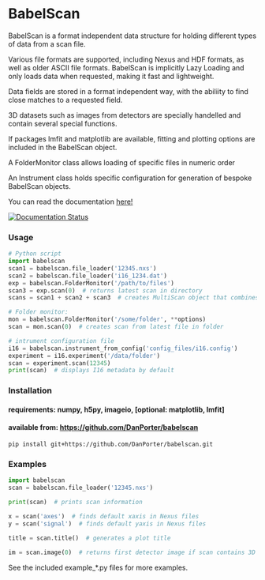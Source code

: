 # BabelScan
BabelScan is a format independent data structure for holding different types of data from a scan file.

Various file formats are supported, including Nexus and HDF formats, as well as older ASCII file formats. 
BabelScan is implicitly Lazy Loading and only loads data when requested, making it fast and lightweight.

Data fields are stored in a format independent way, with the abiliity to find close matches to a 
requested field.

3D datasets such as images from detectors are specially handelled and contain several special functions.

If packages lmfit and matplotlib are available, fitting and plotting options are included in the BabelScan object.

A FolderMonitor class allows loading of specific files in numeric order

An Instrument class holds specific configuration for generation of bespoke BabelScan objects.

You can read the documentation [here!](https://babelscan.readthedocs.io/en/latest/) 

[![Documentation Status](https://readthedocs.org/projects/babelscan/badge/?version=latest)](https://babelscan.readthedocs.io/en/latest/?badge=latest)

### Usage
```python
# Python script
import babelscan
scan1 = babelscan.file_loader('12345.nxs')
scan2 = babelscan.file_loader('i16_1234.dat')
exp = babelscan.FolderMonitor('/path/to/files')
scan3 = exp.scan(0)  # returns latest scan in directory
scans = scan1 + scan2 + scan3  # creates MultiScan object that combines the 3 datasets

# Folder monitor:
mon = babelscan.FolderMonitor('/some/folder', **options)
scan = mon.scan(0)  # creates scan from latest file in folder

# intrument configuration file
i16 = babelscan.instrument_from_config('config_files/i16.config')
experiment = i16.experiment('/data/folder')
scan = experiment.scan(12345)
print(scan)  # displays I16 metadata by default
```

### Installation
#### requirements: numpy, h5py, imageio, [optional: matplotlib, lmfit]
#### available from: https://github.com/DanPorter/babelscan
```commandline
pip install git+https://github.com/DanPorter/babelscan.git
```

### Examples
```python
import babelscan
scan = babelscan.file_loader('12345.nxs')

print(scan)  # prints scan information

x = scan('axes')  # finds default xaxis in Nexus files
y = scan('signal')  # finds default yaxis in Nexus files

title = scan.title()  # generates a plot title

im = scan.image(0)  # returns first detector image if scan contains 3D data
```
See the included example_*.py files for more examples.